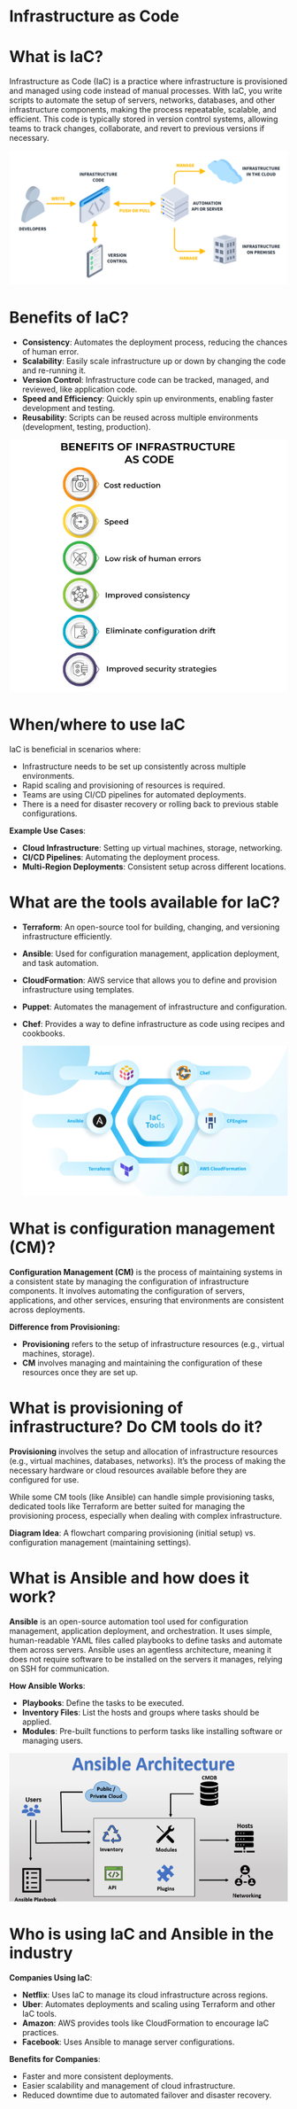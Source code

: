 # Infrastructure as Code


# What is IaC?

Infrastructure as Code (IaC) is a practice where infrastructure is provisioned and managed using code instead of manual processes. With IaC, you write scripts to automate the setup of servers, networks, databases, and other infrastructure components, making the process repeatable, scalable, and efficient. This code is typically stored in version control systems, allowing teams to track changes, collaborate, and revert to previous versions if necessary.

![Iac](images/iac.jpg)


# Benefits of IaC?

* **Consistency**: Automates the deployment process, reducing the chances of human error.
* **Scalability**: Easily scale infrastructure up or down by changing the code and re-running it.
* **Version Control**: Infrastructure code can be tracked, managed, and reviewed, like application code.
* **Speed and Efficiency**: Quickly spin up environments, enabling faster development and testing.
* **Reusability**: Scripts can be reused across multiple environments (development, testing, production).
  
![benefits](images/Benefits-of-Infrastructure-as-Code.png) 


# When/where to use IaC

IaC is beneficial in scenarios where:

- Infrastructure needs to be set up consistently across multiple environments.
- Rapid scaling and provisioning of resources is required.
- Teams are using CI/CD pipelines for automated deployments.
- There is a need for disaster recovery or rolling back to previous stable configurations.
  
**Example Use Cases**:
- **Cloud Infrastructure**: Setting up virtual machines, storage, networking.
- **CI/CD Pipelines**: Automating the deployment process.
- **Multi-Region Deployments**: Consistent setup across different locations.
  
# What are the tools available for IaC?

- **Terraform**: An open-source tool for building, changing, and versioning infrastructure efficiently.
- **Ansible**: Used for configuration management, application deployment, and task automation.
- **CloudFormation**: AWS service that allows you to define and provision infrastructure using templates.
- **Puppet**: Automates the management of infrastructure and configuration.
- **Chef**: Provides a way to define infrastructure as code using recipes and cookbooks.

    ![tools](images/4.webp)


# What is configuration management (CM)?

**Configuration Management (CM)** is the process of maintaining systems in a consistent state by managing the configuration of infrastructure components. It involves automating the configuration of servers, applications, and other services, ensuring that environments are consistent across deployments.

**Difference from Provisioning:**
 - **Provisioning** refers to the setup of infrastructure resources (e.g., virtual machines, storage).
 - **CM** involves managing and maintaining the configuration of these resources once they are set up.
  


# What is provisioning of infrastructure? Do CM tools do it?

**Provisioning** involves the setup and allocation of infrastructure resources (e.g., virtual machines, databases, networks). It’s the process of making the necessary hardware or cloud resources available before they are configured for use.

While some CM tools (like Ansible) can handle simple provisioning tasks, dedicated tools like Terraform are better suited for managing the provisioning process, especially when dealing with complex infrastructure.

**Diagram Idea**: A flowchart comparing provisioning (initial setup) vs. configuration management (maintaining settings).

# What is Ansible and how does it work?

**Ansible** is an open-source automation tool used for configuration management, application deployment, and orchestration. It uses simple, human-readable YAML files called playbooks to define tasks and automate them across servers. Ansible uses an agentless architecture, meaning it does not require software to be installed on the servers it manages, relying on SSH for communication.

**How Ansible Works**:
- **Playbooks**: Define the tasks to be executed.
- **Inventory Files**: List the hosts and groups where tasks should be applied.
- **Modules**: Pre-built functions to perform tasks like installing software or managing users.

![ansible](images/ansible.png)


# Who is using IaC and Ansible in the industry

**Companies Using IaC**:
- **Netflix**: Uses IaC to manage its cloud infrastructure across regions.
- **Uber**: Automates deployments and scaling using Terraform and other IaC tools.
- **Amazon**: AWS provides tools like CloudFormation to encourage IaC practices.
- **Facebook**: Uses Ansible to manage server configurations.
  
**Benefits for Companies**:
- Faster and more consistent deployments.
- Easier scalability and management of cloud infrastructure.
- Reduced downtime due to automated failover and disaster recovery.